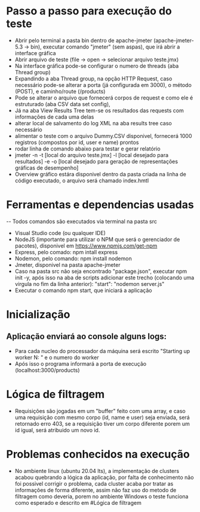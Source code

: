 # Passo a passo para execução do teste

* Abrir pelo terminal a pasta bin dentro de apache-jmeter (apache-jmeter-5.3 -> bin), executar comando "jmeter" (sem aspas), que irá abrir a interface gráfica
* Abrir arquivo de teste (file -> open -> selecionar arquivo teste.jmx)
* Na interface gráfica pode-se configurar o numero de threads (aba Thread group)
* Expandindo a aba Thread group, na opção HTTP Request, caso necessário pode-se alterar a porta (já configurada em 3000), o método (POST), e caminho/route (/products)
* Pode se alterar o arquivo que fornecerá corpos de request e como ele é estruturado (aba CSV data set config),
* Já na aba View Results Tree tem-se os resultados das requests com informações de cada uma delas
* alterar local de salvamento do log XML na aba results tree caso necessário
* alimentar o teste com o arquivo Dummy.CSV disponivel, fornecerá 1000 registros (compostos por id, user e name) prontos
* rodar linha de comando abaixo para testar e gerar relatório
* jmeter -n -t [local do arquivo teste.jmx] -l [local desejado para resultados] -e -o [local desejado para geração de representações gráficas de desempenho]
* Overview gráfico estára disponivel dentro da pasta criada na linha de código executado, o arquivo será chamado index.hmtl

# Ferramentas e dependencias usadas
-- Todos comandos são executados via terminal na pasta src

* Visual Studio code (ou qualquer IDE)
* NodeJS (importante para utilizar o NPM que será o gerenciador de pacotes), disponivel em https://www.npmjs.com/get-npm
* Express, pelo comado: npm intall express
* Nodemon, pelo comando: npm install nodemon
* Jmeter, disponivel na pasta apache-jmeter
* Caso na pasta src não seja encontrado "package.json", executar npm init -y, após isso na aba de scripts adicionar este trecho (colocando uma virgula no fim da 
linha anterior): "start": "nodemon server.js"
* Executar o comando npm start, que iniciará a aplicação

# Inicialização
## Aplicação enviará ao console alguns logs:
* Para cada nucleo do processador da máquina será escrito "Starting up worker N: " e o numero do worker
* Após isso o programa informará a porta de execução (localhost:3000/products)

# Lógica de filtragem
* Requisições são jogadas em um "buffer" feito com uma array, e caso uma requisição com mesmo corpo (id, name e user)
seja enviada, será retornado erro 403, se a requisição tiver um corpo diferente porem um id igual, será atribuido um novo id.

# Problemas conhecidos na execução
- No ambiente linux (ubuntu 20.04 lts), a implementação de clusters acabou quebrando a lógica da aplicação, por falta de conhecimento não foi possivel corrigir o problema,
cada cluster acaba por tratar as informações de forma diferente, assim não faz uso do metodo de filtragem como deveria,
porem no ambiente Windows o teste funciona como esperado e descrito em #Lógica de filtragem


